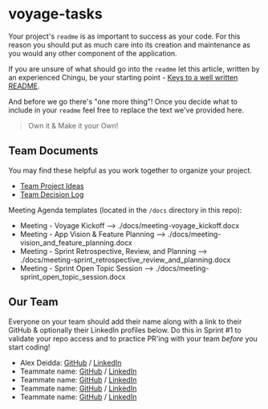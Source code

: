 # voyage-tasks

Your project's `readme` is as important to success as your code. For 
this reason you should put as much care into its creation and maintenance
as you would any other component of the application.

If you are unsure of what should go into the `readme` let this article,
written by an experienced Chingu, be your starting point - 
[Keys to a well written README](https://tinyurl.com/yk3wubft).

And before we go there's "one more thing"! Once you decide what to include
in your `readme` feel free to replace the text we've provided here.

> Own it & Make it your Own!

## Team Documents

You may find these helpful as you work together to organize your project.

- [Team Project Ideas](./docs/team_project_ideas.md)
- [Team Decision Log](./docs/team_decision_log.md)

Meeting Agenda templates (located in the `/docs` directory in this repo):

- Meeting - Voyage Kickoff --> ./docs/meeting-voyage_kickoff.docx
- Meeting - App Vision & Feature Planning --> ./docs/meeting-vision_and_feature_planning.docx
- Meeting - Sprint Retrospective, Review, and Planning --> ./docs/meeting-sprint_retrospective_review_and_planning.docx
- Meeting - Sprint Open Topic Session --> ./docs/meeting-sprint_open_topic_session.docx

## Our Team

Everyone on your team should add their name along with a link to their GitHub
& optionally their LinkedIn profiles below. Do this in Sprint #1 to validate
your repo access and to practice PR'ing with your team *before* you start
coding!

- Alex Deidda: [GitHub](https://github.com/aledesigncouk) / [LinkedIn](https://www.linkedin.com/in/alex-deidda/)
- Teammate name: [GitHub](https://github.com/teammatename) / [LinkedIn](https://linkedin.com/in/liaccountname)
- Teammate name: [GitHub](https://github.com/teammatename) / [LinkedIn](https://linkedin.com/in/liaccountname)
- Teammate name: [GitHub](https://github.com/teammatename) / [LinkedIn](https://linkedin.com/in/liaccountname)
- Teammate name: [GitHub](https://github.com/teammatename) / [LinkedIn](https://linkedin.com/in/liaccountname)